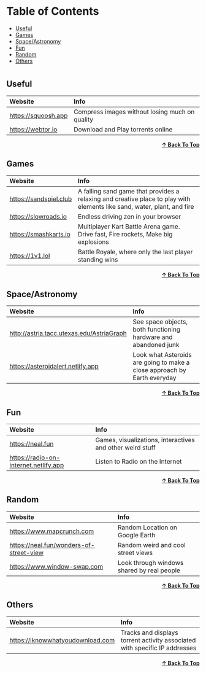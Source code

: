 # Table of Contents

- [Useful](#useful)
- [Games](#games)
- [Space/Astronomy](#spaceastronomy)
- [Fun](#fun)
- [Random](#random)
- [Others](#others)

#

## Useful
| Website | Info |
| :- | :- |
| https://squoosh.app | Compress images without losing much on quality |
| https://webtor.io | Download and Play torrents online |

<div align="right">
    <b><a href="#table-of-contents">↑ Back To Top</a></b>
</div>

## Games
| Website | Info |
| :- | :- |
| https://sandspiel.club | A falling sand game that provides a relaxing and creative place to play with elements like sand, water, plant, and fire |
| https://slowroads.io | Endless driving zen in your browser |
| https://smashkarts.io | Multiplayer Kart Battle Arena game. Drive fast, Fire rockets, Make big explosions |
| https://1v1.lol | Battle Royale, where only the last player standing wins |

<div align="right">
    <b><a href="#table-of-contents">↑ Back To Top</a></b>
</div>

## Space/Astronomy
| Website | Info |
| :- | :- |
| http://astria.tacc.utexas.edu/AstriaGraph | See space objects, both functioning hardware and abandoned junk |
| https://asteroidalert.netlify.app | Look what Asteroids are going to make a close approach by Earth everyday |

<div align="right">
    <b><a href="#table-of-contents">↑ Back To Top</a></b>
</div>

## Fun
| Website | Info |
| :- | :- |
| https://neal.fun | Games, visualizations, interactives and other weird stuff |
| https://radio-on-internet.netlify.app | Listen to Radio on the Internet |

<div align="right">
    <b><a href="#table-of-contents">↑ Back To Top</a></b>
</div>

## Random
| Website | Info |
| :- | :- |
| https://www.mapcrunch.com | Random Location on Google Earth |
| https://neal.fun/wonders-of-street-view | Random weird and cool street views |
| https://www.window-swap.com | Look through windows shared by real people |

<div align="right">
    <b><a href="#table-of-contents">↑ Back To Top</a></b>
</div>

## Others
| Website | Info |
| :- | :- |
| https://iknowwhatyoudownload.com | Tracks and displays torrent activity associated with specific IP addresses |

<div align="right">
    <b><a href="#table-of-contents">↑ Back To Top</a></b>
</div>

